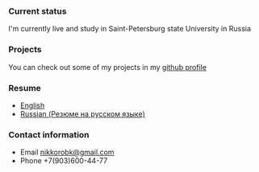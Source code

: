 ### Current status
I'm currently live and study in Saint-Petersburg state University in Russia 

### Projects
You can check out some of my projects in my [github profile](https://github.com/nkorobkov)

### Resume
 - [English](https://github.com/nkorobkov/nkorobkov.github.io/raw/master/Resume%20Nikita%20Korobkov%20ENG.pdf)
 - [Russian (Резюме на русском языке)](https://github.com/nkorobkov/nkorobkov.github.io/raw/master/Resume%20Nikita%20Korobkov%20RUS.pdf)

### Contact information
- Email nikkorobk@gmail.com
- Phone +7(903)600-44-77
